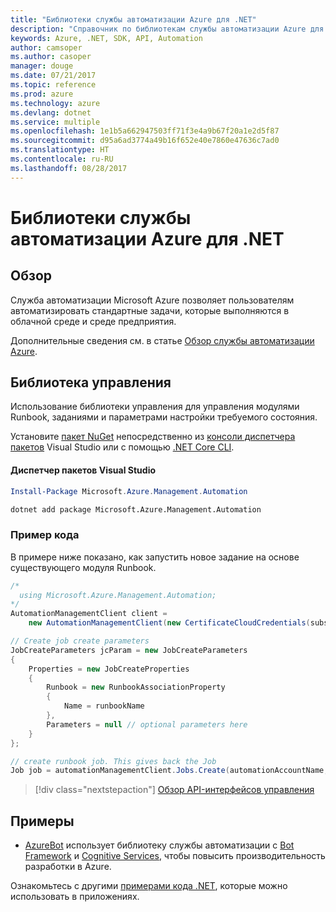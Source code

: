 ```yaml
---
title: "Библиотеки службы автоматизации Azure для .NET"
description: "Справочник по библиотекам службы автоматизации Azure для .NET"
keywords: Azure, .NET, SDK, API, Automation
author: camsoper
ms.author: casoper
manager: douge
ms.date: 07/21/2017
ms.topic: reference
ms.prod: azure
ms.technology: azure
ms.devlang: dotnet
ms.service: multiple
ms.openlocfilehash: 1e1b5a662947503ff71f3e4a9b67f20a1e2d5f87
ms.sourcegitcommit: d95a6ad3774a49b16f652e40e7860e47636c7ad0
ms.translationtype: HT
ms.contentlocale: ru-RU
ms.lasthandoff: 08/28/2017
---
```

# <a name="azure-automation-libraries-for-net"></a>Библиотеки службы автоматизации Azure для .NET

## <a name="overview"></a>Обзор

Служба автоматизации Microsoft Azure позволяет пользователям автоматизировать стандартные задачи, которые выполняются в облачной среде и среде предприятия. 

Дополнительные сведения см. в статье [Обзор службы автоматизации Azure](/azure/automation/automation-intro).

## <a name="management-library"></a>Библиотека управления

Использование библиотеки управления для управления модулями Runbook, заданиями и параметрами настройки требуемого состояния.

Установите [пакет NuGet](https://www.nuget.org/packages/Microsoft.Azure.Management.Automation) непосредственно из [консоли диспетчера пакетов][PackageManager] Visual Studio или с помощью [.NET Core CLI][DotNetCLI].

#### <a name="visual-studio-package-manager"></a>Диспетчер пакетов Visual Studio

```powershell
Install-Package Microsoft.Azure.Management.Automation
```

```bash
dotnet add package Microsoft.Azure.Management.Automation
```

### <a name="code-example"></a>Пример кода

В примере ниже показано, как запустить новое задание на основе существующего модуля Runbook.

```csharp
/*
  using Microsoft.Azure.Management.Automation;
*/
AutomationManagementClient client =
    new AutomationManagementClient(new CertificateCloudCredentials(subscriptionId, cert));

// Create job create parameters
JobCreateParameters jcParam = new JobCreateParameters
{
    Properties = new JobCreateProperties
    {
        Runbook = new RunbookAssociationProperty
        {
            Name = runbookName
        },
        Parameters = null // optional parameters here
    }
};

// create runbook job. This gives back the Job
Job job = automationManagementClient.Jobs.Create(automationAccountName, jcParam).Job;
```

> [!div class="nextstepaction"]
> [Обзор API-интерфейсов управления](/dotnet/api/overview/azure/automation/management)

## <a name="samples"></a>Примеры

* [AzureBot](https://github.com/Microsoft/AzureBot) использует библиотеку службы автоматизации с [Bot Framework](https://docs.microsoft.com/bot-framework/) и [Cognitive Services](/cognitive-services), чтобы повысить производительность разработки в Azure.

Ознакомьтесь с другими [примерами кода .NET](https://azure.microsoft.com/resources/samples/?platform=dotnet), которые можно использовать в приложениях.

[PackageManager]: https://docs.microsoft.com/nuget/tools/package-manager-console
[DotNetCLI]: https://docs.microsoft.com/dotnet/core/tools/dotnet-add-package
